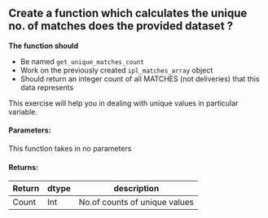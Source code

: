 ## Create a function which calculates the unique no. of matches does the provided dataset ?

**The function should**
- Be named `get_unique_matches_count`
- Work on the previously created `ipl_matches_array` object
- Should return an integer count of all MATCHES (not deliveries) that this data represents

This exercise will help you in dealing with unique values in particular variable.

#### Parameters:

This function takes in no parameters

#### Returns:

| Return | dtype | description |
| --- | --- | --- |
| Count | Int| No.of counts of unique values |